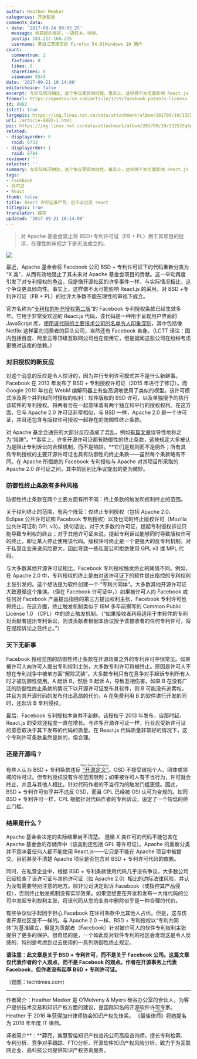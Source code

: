 ```yaml
---
author: Heather Meeker
categories: 开源智慧
comments_data:
- date: '2017-09-24 00:03:25'
  message: 标题起的很好，一语双关。哈哈。
  postip: 183.212.160.225
  username: 来自江苏南京的 Firefox 54.0|Windows 10 用户
count:
  commentnum: 1
  favtimes: 0
  likes: 0
  sharetimes: 0
  viewnum: 5543
date: '2017-09-21 10:14:00'
editorchoice: false
excerpt: 与实际情况相比，这个争议更具倾向性。事实上，这样做不太可能影响 React.js 的采用，对 BSD +专利许可证（FB + PL）的批评大多数不能在理性的审视下成立。
fromurl: https://opensource.com/article/17/9/facebook-patents-license
id: 8882
islctt: true
largepic: https://img.linux.net.cn/data/attachment/album/201709/19/132525q8pgn8pdd8xu8uux.jpg
url: /article-8882-1.html
pic: https://img.linux.net.cn/data/attachment/album/201709/19/132525q8pgn8pdd8xu8uux.jpg.thumb.jpg
related:
- displayorder: 0
  raid: 8733
- displayorder: 1
  raid: 8784
reviewer: ''
selector: ''
summary: 与实际情况相比，这个争议更具倾向性。事实上，这样做不太可能影响 React.js 的采用，对 BSD +专利许可证（FB + PL）的批评大多数不能在理性的审视下成立。
tags:
- Facebook
- 许可证
- React
thumb: false
title: React 许可证虽严苛，但不必过度 react
titlepic: true
translator: 薛亮
updated: '2017-09-21 10:14:00'
---
```



> 
> 对 Apache 基金会禁止将 BSD+专利许可证（FB + PL）用于其项目的批评，在理性的审视之下是无法成立的。
> 
> 
> 


![](/data/attachment/album/201709/19/132525q8pgn8pdd8xu8uux.jpg)


最近，Apache 基金会将 Facebook 公司 BSD + 专利许可证下的代码重新分类为 “X 类”，从而有效地阻止了其未来对 Apache 基金会项目的贡献。这一举动再度引发了对专利授权的[争议](/article-8733-1.html)，但是像开源社区的许多事件一样，与实际情况相比，这个争议更具倾向性。事实上，这样做不太可能影响 React.js 的采用，对 BSD +专利许可证（FB + PL）的批评大多数不能在理性的审视下成立。


官方名称为“[专利权的补充授权第二版](https://github.com/facebook/react/blob/master/PATENTS)”的 Facebook 专利授权条款已经生效多年。它用于非常受欢迎的 React.js 代码，该代码是一种用于呈现用户界面的 JavaScript 库。[使用该代码的主要技术公司的名单令人印象深刻](http://reactkungfu.com/2015/07/big-names-using-react-js/)，其中包括像 Netflix 这样面向消费者的巨头公司，当然还有 Facebook 自身。（LCTT 译注：国内包括百度、阿里云等顶级互联网公司也在使用它，但是据闻这些公司在纷纷考虑更换对该库的依赖。）


### **对旧授权的新反应**


对这个消息的反应是令人惊讶的，因为并行专利许可模式并不是什么新鲜事。 Facebook 在 2013 年发布了 BSD + 专利授权许可证（2015 年进行了修订）。而 Google 2010 年也在 WebM 编解码器上有些高调地使用了类似的模型。该许可模式涉及两个并列和同时授权的权利：软件版权的 BSD 许可，以及单独授予的执行该软件的专利授权。将两者合在一起意味着有两个独立和平行的授权权利。在这方面，它与 Apache 2.0 许可证非常相似，与 BSD 一样，Apache 2.0 是一个许可证，并且还包含与版权许可授权一起存在的防御性终止条款。


对 Apache 基金会通告的大部分反应造成了混乱，例如[有篇文章](https://www.theregister.co.uk/2017/07/17/apache_says_no_to_facebook_code_libraries/)误导性地称之为“陷阱”。**事实上，许多开源许可证都有防御性的终止条款，这些规定大多被认为是阻止专利诉讼的合理机制，而不是陷阱。**它们是规则而不是例外；所有具有专利授权的主要开源许可证也具有防御性的终止条款——虽然每个条款略有不同。在 Apache 所拒绝的 Facebook 专利授权与 Apache 对其项目所采取的 Apache 2.0 许可证之间，其中的区别比争议提出的更为微妙。 


### **防御性终止条款有多种风格**


防御性终止条款在两个主要方面有所不同：终止条款的触发和权利终止的范围。


关于权利终止的范围，有两个阵营：仅终止专利授权（包括 Apache 2.0、Eclipse 公共许可证和 Facebook 专利授权）以及也同时终止版权许可（Mozilla 公共许可证和 GPL v3）。换句话说，对于大多数的许可证，提起专利侵权诉讼只能导致专利权的终止；对于其他许可证来说，提起专利诉讼能够同时导致版权许可的终止，即让某人停止使用该代码。版权许可终止是一个更强大的反专利机制，对于私营企业来说风险更大，因此导致一些私营公司拒绝使用 GPL v3 或 MPL 代码。


与大多数其他开源许可证相比，Facebook 专利授权触发终止的阈值不同。例如，在 Apache 2.0 中，专利授权的终止是由对该许可证下的软件提出指控的专利权利主张引发的。这个想法是为软件创建一个<ruby> “专利共同体” <rp>  （ </rp> <rt>  patent commons </rt> <rp>  ） </rp></ruby>。大多数其他开源许可证大致遵循这个推演。（但在 Facebook 许可证中，）如果被许可人向 Facebook 或任何对 Facebook 产品提出指控的第三方提出权利主张，Facebook 专利许可也将终止。在这方面，终止触发机制类似于 IBM 多年前撰写的 Common Public License 1.0 （CPL）中的终止触发机制。（“如果接收者利用适用于本软件的专利对贡献者提出专利诉讼，则该贡献者根据本协议授予该接收者的任何专利许可，将在提起诉讼之日终止。”） 


### **天下无新事**


Facebook 授权范围的防御性终止条款在开源场景之外的专利许可中很常见。如果被许可人向许可人提出专利权利主张，大多数专利许可将被终止。原因是许可人不想在专利战争中被单方面“解除武装”。大多数专利只有在竞争对手起诉专利所有人时才被防御性使用。A 起诉 B，然后 B 起诉 A，导致互相伤害。如果 B 在没有广泛的防御性终止条款的情况下以开源许可证发布其软件，则 B 可能没有追索权，并且为其开源代码的发布付出高昂的代价。A 在免费利用 B 的软件进行开发的同时，还起诉 B 专利侵权。


最后，Facebook 专利授权本身并不新鲜。该授权于 2013 年发布，自那时起，React.js 的受欢迎程度一直在增长。与许多开源许可证一样，行业忍受新许可证的意愿取决于其下发布的代码的质量。在 React.js 代码质量非常好的情况下，这个专利许可条款虽然是新的，但合理。


### **还是开源吗？**


有些人认为 BSD + 专利条款违反<ruby> <a href="https://opensource.org/osd-annotated">  “开源定义” </a> <rp>  （ </rp> <rt>  Open Source Definition </rt> <rp>  ） </rp></ruby>。OSD 不接受歧视个人、团体或领域的许可证。但专利授权没有许可范围限制；如果被许可人有不当行为，许可就会终止，并且与其他人相比，针对代码作者的不当行为的触发门槛更低。因此，BSD + 专利许可似乎并不违反 OSD，而且 CPL 已经被 OSI 认可为合规的。如同 BSD + 专利许可一样，CPL 根据针对代码作者的专利诉讼，设定了一个较低的终止门槛。


### **结果是什么？**


Apache 基金会决定的实际结果尚不清楚。 遵循 X 类许可的代码不能包含在 Apache 基金会的存储库中（该类别还包括 GPL 等许可证）。Apache 的重新分类并不意味着任何人都不能使用 React.js——它只是不能在 Apache 项目中被提交。目前甚至不清楚 Apache 项目是否包含对 BSD + 专利许可代码的依赖。


同时，在私营企业中，根据 BSD + 专利条款使用代码几乎没有争议。大多数公司已经检查了该许可证与其他许可证（如 Apache 2.0）相比的边际法律风险，并认为没有需要特别注意的地方。除非公司决定起诉 Facebook（或指控其产品侵权），否则终止触发机制没有实际效果。如果您想要在开发和发布一大堆代码的公司中发起专利权利主张，将该代码从您的业务中删除似乎是一种合理的代价。


有些争议似乎起因于担心 Facebook 在许可条款中比其他人占优。但是，这与伤害开源社区是不一样的。与 Apache 2.0 一样，BSD + 专利授权以“专利共同体”为基准建立，但是为贡献者（Facebook）针对被许可人的软件专利权利主张提供了更多的保护。很奇怪的是，一个如此反对软件专利的社区会发现这是令人反感的，特别是考虑到过去使用的一系列防御性终止规定。


**请注意：此文章是关于 BSD + 专利许可，而不是关于 Facebook 公司。这篇文章仅代表作者的个人观点，而不是 Facebook 的观点。作者在开源事务上代表 Facebook，但作者没有起草 BSD + 专利许可证。**


（题图：techtimes.com）




---


作者简介：Heather Meeker 是 O’Melveny & Myers 硅谷办公室的合伙人，为客户提供技术交易和知识产权方面的建议，是国际知名的开源软件许可专家。Heather 于 2016 年获得加州律师协会知识产权先锋奖。<ruby> 《最佳律师》 <rp>  （ </rp> <rt>  Best Lawyers </rt> <rp>  ） </rp></ruby>将她提名为 2018 年年度 IT 律师。


译者简介**：**薛亮，集慧智佳知识产权咨询公司高级咨询师，擅长专利检索、专利分析、竞争对手跟踪、FTO分析、开源软件知识产权风险分析，致力于为互联网企业、高科技公司提供知识产权咨询服务。